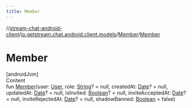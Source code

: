 ```yaml
---
title: Member
---
```

//[stream-chat-android-client](../../../index.md)/[io.getstream.chat.android.client.models](../index.md)/[Member](index.md)/[Member](Member.md)



# Member  
[androidJvm]  
Content  
fun [Member](Member.md)(user: [User](../User/index.md), role: [String](https://kotlinlang.org/api/latest/jvm/stdlib/kotlin/-string/index.html)? = null, createdAt: [Date](https://developer.android.com/reference/kotlin/java/util/Date.html)? = null, updatedAt: [Date](https://developer.android.com/reference/kotlin/java/util/Date.html)? = null, isInvited: [Boolean](https://kotlinlang.org/api/latest/jvm/stdlib/kotlin/-boolean/index.html)? = null, inviteAcceptedAt: [Date](https://developer.android.com/reference/kotlin/java/util/Date.html)? = null, inviteRejectedAt: [Date](https://developer.android.com/reference/kotlin/java/util/Date.html)? = null, shadowBanned: [Boolean](https://kotlinlang.org/api/latest/jvm/stdlib/kotlin/-boolean/index.html) = false)  



